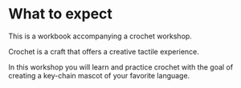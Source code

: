 # What to expect
This is a workbook accompanying a crochet workshop.

Crochet is a craft that offers a creative tactile experience.

In this workshop you will learn and practice crochet with the goal of creating a
key-chain mascot of your favorite language.

